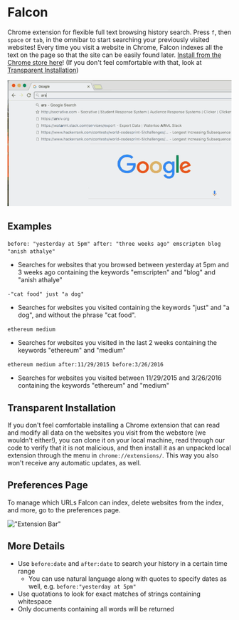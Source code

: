 # Falcon

Chrome extension for flexible full text browsing history search. Press `f`, then `space` or `tab`, in the omnibar to start searching your previously visited websites! Every time you visit a website in Chrome, Falcon indexes all the text on the page so that the site can be easily found later. [Install from the Chrome store here](https://chrome.google.com/webstore/detail/falcon/mmifbbohghecjloeklpbinkjpbplfalb)! (If you don't feel comfortable with that, look at [Transparent Installation](#transparent-installation))

<img src="Falcon.gif" alt="Example Usage" width="880px"/>

## Examples

`before: "yesterday at 5pm" after: "three weeks ago" emscripten blog "anish athalye"` 
- Searches for websites that you browsed between yesterday at 5pm and 3 weeks ago containing the keywords "emscripten" and "blog" and "anish athalye"

`-"cat food" just "a dog"`
- Searches for websites you visited containing the keywords "just" and "a dog", and without the phrase "cat food".

`ethereum medium` 
- Searches for websites you visited in the last 2 weeks containing the keywords "ethereum" and "medium"

`ethereum medium after:11/29/2015 before:3/26/2016` 
- Searches for websites you visited between 11/29/2015 and 3/26/2016 containing the keywords "ethereum" and "medium"

## Transparent Installation
If you don't feel comfortable installing a Chrome extension that can read and modify all data on the websites you visit from the webstore (we wouldn't either!), you can clone it on your local machine, read through our code to verify that it is not malicious, and then install it as an unpacked local extension through the menu in `chrome://extensions/`. This way you also won't receive any automatic updates, as well. 

## Preferences Page
To manage which URLs Falcon can index, delete websites from the index, and more, go to the preferences page.

!["Extension Bar"](http://i.imgur.com/w6cdWsc.png "Extension Bar")

## More Details
- Use `before:date` and `after:date` to search your history in a certain time range
  - You can use natural language along with quotes to specify dates as well, e.g. `before:"yesterday at 5pm"`
- Use quotations to look for exact matches of strings containing whitespace
- Only documents containing all words will be returned
